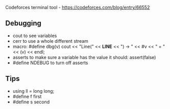 Codeforces terminal tool - https://codeforces.com/blog/entry/66552 

## Debugging
- cout to see variables
- cerr to use a whole different stream
- macro:
    #define dbg(v)
      cout << "Line(" << __LINE__ << ") -> " << #v << " = " << (v) << endl;
- asserts to make sure a variable has the value it should: assert(false)
- #define NDEBUG to turn off asserts

## Tips
- using ll = long long;
- #define f first
- #define s second
